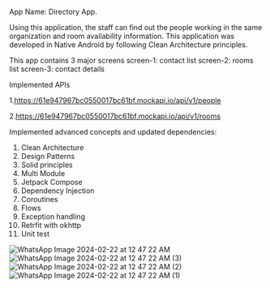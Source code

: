 App Name:  Directory App.

Using this application, the staff can find out the people working in the same organization and room availability information.
This application was developed in Native Android by following Clean Architecture principles.

This app contains 3 major screens
screen-1: contact list
screen-2: rooms list
screen-3: contact details

Implemented APIs

1.https://61e947967bc0550017bc61bf.mockapi.io/api/v1/people

2.https://61e947967bc0550017bc61bf.mockapi.io/api/v1/rooms

Implemented advanced concepts and updated dependencies:
1. Clean Architecture
2. Design Patterns
3. Solid principles
4. Multi Module
5. Jetpack Compose
6. Dependency Injection
7. Coroutines
8. Flows
9. Exception handling
10. Retrfit with okhttp
11. Unit test




![WhatsApp Image 2024-02-22 at 12 47 22 AM](https://github.com/bhagavanbyreddy/DirectoryApp/assets/86230430/9b3f41fc-f570-47ab-b863-6c01f2dbaa0e)
![WhatsApp Image 2024-02-22 at 12 47 22 AM (3)](https://github.com/bhagavanbyreddy/DirectoryApp/assets/86230430/f19f3fb7-1299-4e7b-9e8b-a0b7e9c174e7)
![WhatsApp Image 2024-02-22 at 12 47 22 AM (2)](https://github.com/bhagavanbyreddy/DirectoryApp/assets/86230430/d0b7a192-caad-4ba8-9aa4-5e9474c6cf53)
![WhatsApp Image 2024-02-22 at 12 47 22 AM (1)](https://github.com/bhagavanbyreddy/DirectoryApp/assets/86230430/ff48fdcd-3a2c-4321-beb9-e870c819c636)

